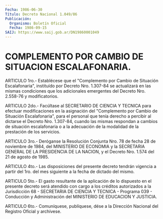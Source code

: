 ```yaml
---
Fecha: 1986-06-30
Título: Decreto Nacional 1.049/86
Publicación:
  Organismo: Boletín Oficial
  Fecha: 1986-09-15
SAIJ: https://www.saij.gob.ar/DN19860001049
---
```

# COMPLEMENTO POR CAMBIO DE SITUACION ESCALAFONARIA.

<a id="1"></a>
ARTICULO  1ro.-  Establécese que el "Complemento por Cambio de Situación Escalafonaria",  instituído  por Decreto Nro. 1.307-84 se actualizará  en  las  mismas  condiciones  que    los   adicionales emergentes    del   Decreto  Nro.  2.558-76  y  modificatorios.

<a id="2"></a>
ARTICULO  2do.-  Facúltase  al SECRETARIO DE CIENCIA Y TECNICA para efectuar modificaciones en la  asignación del "Complemento por Cambio  de Situación Escalafonaria", para  el  personal  que  tenía derecho a  percibir  al  dictarse  el Decreto Nro. 1.307-84, cuando las mismas respondan a cambios de situación  escalafonaria  o  a la adecuación  de  la modalidad de la prestación de los servicios.

<a id="3"></a>
ARTICULO  3ro.-  Deróganse  la  Resolución Conjunta Nro. 78 de fecha  28 de noviembre de 1984, del MINISTERIO  DE  ECONOMIA  y  la SECRETARIA  GENERAL  DE  LA  PRESIDENCIA DE LA NACION, y el Decreto Nro. 1.574 del 21 de agosto de 1985.

<a id="4"></a>
ARTICULO  4to.- Las disposiciones del presente decreto tendrán vigencia a partir  del 1ro. del mes siguiente a la fecha de dictado del mismo.

<a id="5"></a>
ARTICULO  5to.-  El  gasto  resultante  de la aplicación de lo dispuesto  en el presente decreto será atendido  con  cargo  a  los créditos autorizados  a  la Jurisdicción 68 - SECRETARIA DE CIENCIA Y  TECNICA  -  Programa  039  -  Conducción  y  Administración  del MINISTERIO DE EDUCACION Y JUSTICIA.

<a id="6"></a>
ARTICULO  6to.-  Comuníquese,  publíquese, dése a la Dirección Nacional del Registro Oficial y archívese.